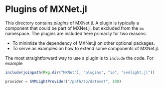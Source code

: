 <!--- Licensed to the Apache Software Foundation (ASF) under one -->
<!--- or more contributor license agreements.  See the NOTICE file -->
<!--- distributed with this work for additional information -->
<!--- regarding copyright ownership.  The ASF licenses this file -->
<!--- to you under the Apache License, Version 2.0 (the -->
<!--- "License"); you may not use this file except in compliance -->
<!--- with the License.  You may obtain a copy of the License at -->

<!---   http://www.apache.org/licenses/LICENSE-2.0 -->

<!--- Unless required by applicable law or agreed to in writing, -->
<!--- software distributed under the License is distributed on an -->
<!--- "AS IS" BASIS, WITHOUT WARRANTIES OR CONDITIONS OF ANY -->
<!--- KIND, either express or implied.  See the License for the -->
<!--- specific language governing permissions and limitations -->
<!--- under the License. -->

# Plugins of MXNet.jl

This directory contains *plugins* of MXNet.jl. A plugin is typically a component that could be part of MXNet.jl, but excluded from the `mx` namespace. The plugins are included here primarily for two reasons:

* To minimize the dependency of MXNet.jl on other optional packages.
* To serve as examples on how to extend some components of MXNet.jl.

The most straightforward way to use a plugin is to `include` the code. For example

```julia
include(joinpath(Pkg.dir("MXNet"), "plugins", "io", "svmlight.jl"))

provider = SVMLightProvider("/path/to/dataset", 100)
```
